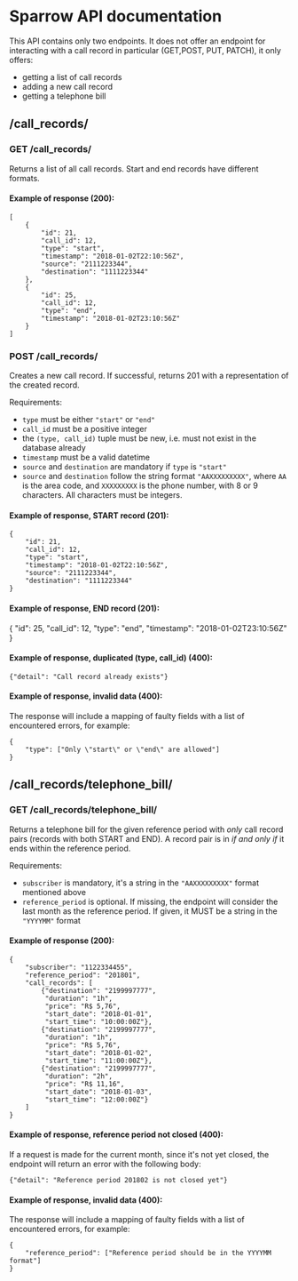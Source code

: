Sparrow API documentation
================================

This API contains only two endpoints. It does not offer an endpoint
for interacting with a call record in particular (GET,POST, PUT, PATCH),
it only offers:
- getting a list of call records
- adding a new call record
- getting a telephone bill

/call_records/
--------------

### GET /call_records/

Returns a list of all call records. Start and end records have different formats.

#### Example of response (200):

    [
        {
            "id": 21,
            "call_id": 12,
            "type": "start",
            "timestamp": "2018-01-02T22:10:56Z",
            "source": "2111223344",
            "destination": "1111223344"
        },
        {
            "id": 25,
            "call_id": 12,
            "type": "end",
            "timestamp": "2018-01-02T23:10:56Z"
        }
    ]

### POST /call_records/

Creates a new call record. If successful, returns 201 with a representation
of the created record.

Requirements:
- `type` must be either `"start"` or `"end"`
- `call_id` must be a positive integer
- the `(type, call_id)` tuple must be new, i.e. must not exist in the
  database already
- `timestamp` must be a valid datetime
- `source` and `destination` are mandatory if `type` is `"start"`
- `source` and `destination` follow the string format `"AAXXXXXXXXX"`,
  where `AA` is the area code, and `XXXXXXXXX` is the phone number,
  with 8 or 9 characters.  All characters must be integers.

#### Example of response, START record (201):

    {
        "id": 21,
        "call_id": 12,
        "type": "start",
        "timestamp": "2018-01-02T22:10:56Z",
        "source": "2111223344",
        "destination": "1111223344"
    }

#### Example of response, END record (201):

   {
       "id": 25,
       "call_id": 12,
       "type": "end",
       "timestamp": "2018-01-02T23:10:56Z"
   }
   
#### Example of response, duplicated (type, call_id) (400):

    {"detail": "Call record already exists"}
    
#### Example of response, invalid data (400):

The response will include a mapping of faulty fields with a list
of encountered errors, for example:

    {
        "type": ["Only \"start\" or \"end\" are allowed"]
    }

/call_records/telephone_bill/
-----------------------------

### GET /call_records/telephone_bill/

Returns a telephone bill for the given reference period with _only_
call record pairs (records with both START and END). A record pair is
in _if and only if_ it ends within the reference period.

Requirements:
- `subscriber` is mandatory, it's a string in the `"AAXXXXXXXXX"`
  format mentioned above
- `reference_period` is optional. If missing, the endpoint will
  consider the last month as the reference period. If given, it MUST
  be a string in the `"YYYYMM"` format
  
#### Example of response (200):

    {
        "subscriber": "1122334455",
        "reference_period": "201801",
        "call_records": [
            {"destination": "2199997777",
             "duration": "1h",
             "price": "R$ 5,76",
             "start_date": "2018-01-01",
             "start_time": "10:00:00Z"},
            {"destination": "2199997777",
             "duration": "1h",
             "price": "R$ 5,76",
             "start_date": "2018-01-02",
             "start_time": "11:00:00Z"},
            {"destination": "2199997777",
             "duration": "2h",
             "price": "R$ 11,16",
             "start_date": "2018-01-03",
             "start_time": "12:00:00Z"}
        ]
    }
    
#### Example of response, reference period not closed (400):

If a request is made for the current month, since it's not yet closed,
the endpoint will return an error with the following body:

    {"detail": "Reference period 201802 is not closed yet"}

#### Example of response, invalid data (400):

The response will include a mapping of faulty fields with a list
of encountered errors, for example:

    {
        "reference_period": ["Reference period should be in the YYYYMM format"]
    }
